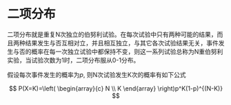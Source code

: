# 二项分布
二项分布就是重复N次独立的伯努利试验。在每次试验中只有两种可能的结果，而且两种结果发生与否互相对立，并且相互独立，与其它各次试验结果无关，事件发生与否的概率在每一次独立试验中都保持不变，则这一系列试验总称为N重伯努利实验，当试验次数为1时，二项分布服从0-1分布。

假设每次事件发生的概率为$p$, 则N次试验发生K次的概率有如下公式

$$
P(X=K)=\left( \begin{array}{c} N \\ K \end{array} \right)p^K(1-p)^{(N-K)}
$$

